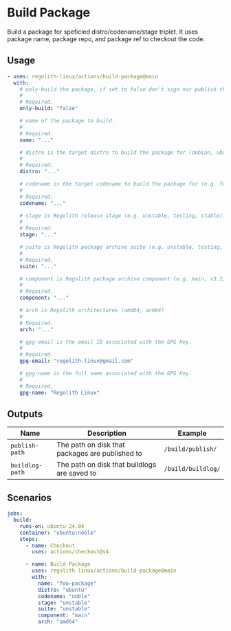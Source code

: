 <!-- AUTO_GENERATE_START -->
# Build Package

Build a package for speficied distro/codename/stage triplet. It uses package
name, package repo, and package ref to checkout the code.
<!-- AUTO_GENERATE_END -->

## Usage

```yaml
- uses: regolith-linux/actions/build-package@main
  with:
    # only-build the package, if set to false don't sign nor publish the package.
    #
    # Required.
    only-build: "false"

    # name of the package to build.
    #
    # Required.
    name: "..."

    # distro is the target distro to build the package for (debian, ubuntu).
    #
    # Required.
    distro: "..."

    # codename is the target codename to build the package for (e.g. focal, bullseye).
    #
    # Required.
    codename: "..."

    # stage is Regolith release stage (e.g. unstable, testing, stable).
    #
    # Required.
    stage: "..."

    # suite is Regolith package archive suite (e.g. unstable, testing, stable).
    #
    # Required.
    suite: "..."

    # component is Regolith package archive component (e.g. main, v3.2, v3.1).
    #
    # Required.
    component: "..."

    # arch is Regolith architectures (amd64, arm64)
    #
    # Required.
    arch: "..."

    # gpg-email is the email ID associated with the GPG Key.
    #
    # Required.
    gpg-email: "regolith.linux@gmail.com"

    # gpg-name is the full name associated with the GPG Key.
    #
    # Required.
    gpg-name: "Regolith Linux"
```

## Outputs

| Name | Description | Example |
|------|-------------|---------|
| `publish-path` | The path on disk that packages are published to | `/build/publish/` |
| `buildlog-path` | The path on disk that buildlogs are saved to | `/build/buildlog/` |

## Scenarios

```yaml
jobs:
  build:
    runs-on: ubuntu-24.04
    container: "ubuntu:noble"
    steps:
      - name: Checkout
        uses: actions/checkout@v4

      - name: Build Package
        uses: regolith-linux/actions/build-package@main
        with:
          name: "foo-package"
          distro: "ubuntu"
          codename: "noble"
          stage: "unstable"
          suite: "unstable"
          component: "main"
          arch: "amd64"
```
